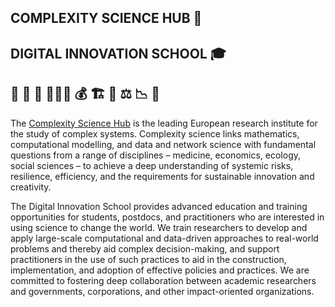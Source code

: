 ## COMPLEXITY SCIENCE HUB 🦉
## DIGITAL INNOVATION SCHOOL 🎓
## 🧮 🌱 🐖 🧑‍🤝‍🧑 💰 🏗️ 👣 ⚖️ 📉 🚛

The [Complexity Science Hub](https://www.csh.ac.at) is the leading European research institute for the study of complex systems. Complexity science links mathematics, computational modelling, and data and network science with fundamental questions from a range of disciplines – medicine, economics, ecology, social sciences – to achieve a deep understanding of systemic risks, resilience, efficiency, and the requirements for sustainable innovation and creativity.

The Digital Innovation School provides advanced education and training opportunities for students, postdocs, and practitioners who are interested in using science to change the world. We train researchers to develop and apply large-scale computational and data-driven approaches to real-world problems and thereby aid complex decision-making, and support practitioners in the use of such practices to aid in the construction, implementation, and adoption of effective policies and practices. We are committed to fostering deep collaboration between academic researchers and governments, corporations, and other impact-oriented organizations.
 
<!-- about:  --->
